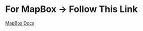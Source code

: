 # For MapBox -> Follow This Link

[MapBox Docs](https://docs.mapbox.com/help/tutorials/use-mapbox-gl-js-with-react/?utm_medium=sem&utm_source=google&utm_campaign=sem|google|brand|chko-googlesearch-pr01-dynamicsearchcampaign-nb.broad-all-landingpage-search&utm_term=brand&utm_content=chko-googlesearch-pr01-dynamicsearchcampaign-nb.broad-all-landingpage-search&gclid=Cj0KCQiAtOjyBRC0ARIsAIpJyGO2b2NlWTzTZbCAh8Ne668k7HgWhy4bIR_aif2MeoxH2HlBjHGIcyYaAoTVEALw_wcB)
